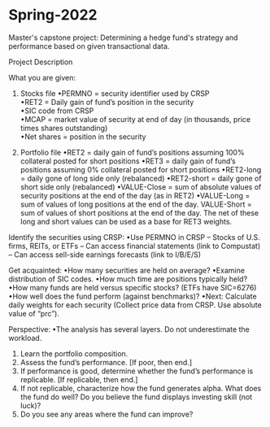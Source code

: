 # Spring-2022
Master's capstone project: Determining a hedge fund's strategy and performance based on given transactional data. 

Project Description 

What you are given: 
1. Stocks file
•PERMNO = security identifier used by CRSP  
•RET2 = Daily gain of fund’s position in the security  
•SIC code from CRSP  
•MCAP = market value of security at end of day (in thousands, price times shares
outstanding)  
•Net shares = position in the security  

2. Portfolio file
•RET2 = daily gain of fund’s positions assuming 100% collateral posted for short positions
•RET3 = daily gain of fund’s positions assuming 0% collateral posted for short positions
•RET2-long = daily gone of long side only (rebalanced)
•RET2-short = daily gone of short side only (rebalanced)
•VALUE-Close = sum of absolute values of security positions at the end of the day (as
in RET2)
•VALUE-Long = sum of values of long positions at the end of the day.
VALUE-Short = sum of values of short positions at the end of the day.
The net of these long and short values can be used as a base for RET3 weights.

Identify the securities using CRSP:
•Use PERMNO in CRSP
– Stocks of U.S. firms, REITs, or ETFs
– Can access financial statements (link to Compustat)
– Can access sell-side earnings forecasts (link to I/B/E/S)

Get acquainted:
•How many securities are held on average?
•Examine distribution of SIC codes.
•How much time are positions typically held?
•How many funds are held versus specific stocks? (ETFs have SIC=6276)
•How well does the fund perform (against benchmarks)?
•Next: Calculate daily weights for each security (Collect price data from CRSP. Use absolute
value of “prc”).

Perspective:
•The analysis has several layers. Do not underestimate the workload.
1. Learn the portfolio composition.
2. Assess the fund’s performance. [If poor, then end.]
3. If performance is good, determine whether the fund’s performance is replicable. [If
replicable, then end.]
4. If not replicable, characterize how the fund generates alpha. What does the fund do
well? Do you believe the fund displays investing skill (not luck)?
5. Do you see any areas where the fund can improve?
